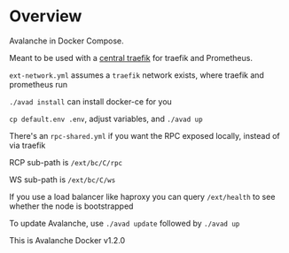 # Overview

Avalanche in Docker Compose.

Meant to be used with a [central traefik](https://github.com/CryptoManufaktur-io/central-proxy-docker)
for traefik and Prometheus.

`ext-network.yml` assumes a `traefik` network exists, where traefik and prometheus run

`./avad install` can install docker-ce for you

`cp default.env .env`, adjust variables, and `./avad up`

There's an `rpc-shared.yml` if you want the RPC exposed locally, instead of via traefik

RCP sub-path is `/ext/bc/C/rpc`

WS sub-path is `/ext/bc/C/ws`

If you use a load balancer like  haproxy you can query `/ext/health` to see whether the node is bootstrapped

To update Avalanche, use `./avad update` followed by `./avad up`

This is Avalanche Docker v1.2.0
